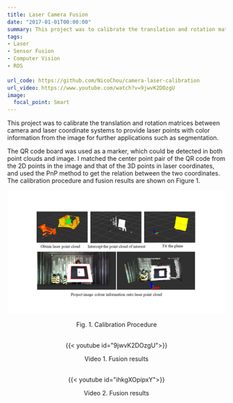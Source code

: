 ```yaml
---
title: Laser Camera Fusion
date: "2017-01-01T00:00:00"
summary: This project was to calibrate the translation and rotation matrices between camera and laser coordinate systems to provide laser points with color information from the image for further applications such as segmentation.
tags:
- Laser 
- Sensor Fusion 
- Computer Vision
- ROS
  
url_code: https://github.com/NicoChou/camera-laser-calibration
url_video: https://www.youtube.com/watch?v=9jwvK2DOzgU
image:
  focal_point: Smart
---
```


This project was to calibrate the translation and rotation matrices between camera and laser coordinate systems 
to provide laser points with color information from the image for further applications such as segmentation. 

The QR code board was used as a marker, which could be detected in both point clouds and image. 
I matched the center point pair of the QR code from the 2D points in the image and that of the 3D points in laser coordinates, 
and used the PnP method to get the relation between the two coordinates. 
The calibration procedure and fusion results are shown on Figure 1.

![This is an image](featured1.png)
<center>Fig. 1. Calibration Procedure<center>
</br>

{{< youtube id="9jwvK2DOzgU">}}
<center>Video 1. Fusion results<center>
</br>

{{< youtube id="ihkgXOpipxY">}}
<center>Video 2. Fusion results<center>
</br>